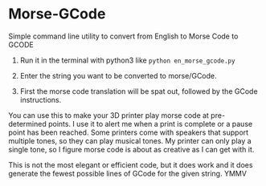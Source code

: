 # Morse-GCode
Simple command line utility to convert from English to Morse Code to GCODE

1. Run it in the terminal with python3 like `python en_morse_gcode.py`

2. Enter the string you want to be converted to morse/GCode.

3. First the morse code translation will be spat out, followed by the GCode instructions.

You can use this to make your 3D printer play morse code at pre-determined points. 
I use it to alert me when a print is complete or a pause point has been reached.
Some printers come with speakers that support multiple tones, so they can play musical tones. 
My printer can only play a single tone, so I figure morse code is about as creative as I can get with it.

This is not the most elegant or efficient code, but it does work and it does generate the fewest possible lines of GCode for the given string.
YMMV
